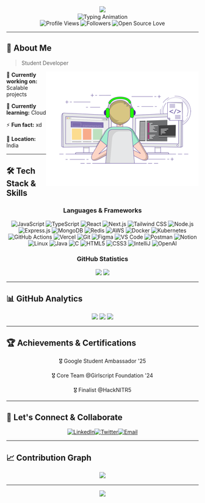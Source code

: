 <div align="center"><img src="https://capsule-render.vercel.app/api?type=waving&color=gradient&customColorList=6,11,20&height=300&section=header&text=Mohammad%20Sahil&fontSize=80&fontAlign=50&fontAlignY=35&fontColor=fff&desc=18%20%7C%20University%20Student%20%7C%20Developer&descSize=20&descAlign=50&descAlignY=55&animation=fadeIn" /></div>

<div align="center"><img src="https://readme-typing-svg.herokuapp.com?font=Fira+Code&size=28&duration=3000&pause=1000&color=0077be&center=true&vCenter=true&width=800&lines=%F0%9F%91%8B%20Hi%2C%20I'm%20Mohammad%20Sahil!%3B18%20%7C%20University%20Student%20%7C%20Developer%3BScalable%20projects%3BCloud%3BWelcome%20to%20my%20GitHub%20Profile!%20%F0%9F%9A%80%3Bxd" alt="Typing Animation" /></div>

<div align="center">
<img src="https://komarev.com/ghpvc/?username=mdsahilnoob&style=for-the-badge&color=0077be&labelColor=001f3f" alt="Profile Views" />
<img src="https://img.shields.io/github/followers/mdsahilnoob?style=for-the-badge&color=0077be&labelColor=001f3f" alt="Followers" />
<img src="https://img.shields.io/badge/Open%20Source-❤️-39cccc?style=for-the-badge" alt="Open Source Love" />
</div>

---

## 🚀 About Me

> Student Developer

<img align="right" alt="Coding" width="400" src="https://raw.githubusercontent.com/devSouvik/devSouvik/master/gif3.gif">

🔭 **Currently working on:** Scalable projects

🌱 **Currently learning:** Cloud

⚡ **Fun fact:** xd

📍 **Location:** India

---

## 🛠️ Tech Stack & Skills

<div align="center">

### Languages & Frameworks

<p>
<img src="https://skillicons.dev/icons?i=javascript" alt="JavaScript" width="50" height="50"/>
<img src="https://skillicons.dev/icons?i=typescript" alt="TypeScript" width="50" height="50"/>
<img src="https://skillicons.dev/icons?i=react" alt="React" width="50" height="50"/>
<img src="https://skillicons.dev/icons?i=nextjs" alt="Next.js" width="50" height="50"/>
<img src="https://skillicons.dev/icons?i=tailwindcss" alt="Tailwind CSS" width="50" height="50"/>
<img src="https://skillicons.dev/icons?i=nodejs" alt="Node.js" width="50" height="50"/>
<img src="https://skillicons.dev/icons?i=expressjs" alt="Express.js" width="50" height="50"/>
<img src="https://skillicons.dev/icons?i=mongodb" alt="MongoDB" width="50" height="50"/>
<img src="https://skillicons.dev/icons?i=redis" alt="Redis" width="50" height="50"/>
<img src="https://skillicons.dev/icons?i=aws" alt="AWS" width="50" height="50"/>
<img src="https://skillicons.dev/icons?i=docker" alt="Docker" width="50" height="50"/>
<img src="https://skillicons.dev/icons?i=kubernetes" alt="Kubernetes" width="50" height="50"/>
<img src="https://skillicons.dev/icons?i=githubactions" alt="GitHub Actions" width="50" height="50"/>
<img src="https://skillicons.dev/icons?i=vercel" alt="Vercel" width="50" height="50"/>
<img src="https://skillicons.dev/icons?i=git" alt="Git" width="50" height="50"/>
<img src="https://skillicons.dev/icons?i=figma" alt="Figma" width="50" height="50"/>
<img src="https://skillicons.dev/icons?i=vscode" alt="VS Code" width="50" height="50"/>
<img src="https://skillicons.dev/icons?i=postman" alt="Postman" width="50" height="50"/>
<img src="https://skillicons.dev/icons?i=notion" alt="Notion" width="50" height="50"/>
<img src="https://skillicons.dev/icons?i=linux" alt="Linux" width="50" height="50"/>
<img src="https://skillicons.dev/icons?i=java" alt="Java" width="50" height="50"/>
<img src="https://skillicons.dev/icons?i=c" alt="C" width="50" height="50"/>
<img src="https://skillicons.dev/icons?i=html5" alt="HTML5" width="50" height="50"/>
<img src="https://skillicons.dev/icons?i=css3" alt="CSS3" width="50" height="50"/>
<img src="https://skillicons.dev/icons?i=intellij" alt="IntelliJ" width="50" height="50"/>
<img src="https://skillicons.dev/icons?i=openai" alt="OpenAI" width="50" height="50"/>
</p>

### GitHub Statistics

<div align="center">
<img src="https://github-readme-stats.vercel.app/api?username=mdsahilnoob&show_icons=true&theme=tokyonight&hide_border=true&count_private=true&include_all_commits=true&bg_color=0d1117&title_color=0077be&icon_color=0077be&text_color=ffffff" height="180"/>
<img src="https://github-readme-stats.vercel.app/api/top-langs/?username=mdsahilnoob&theme=tokyonight&hide_border=true&layout=compact&langs_count=8&bg_color=0d1117&title_color=0077be&text_color=ffffff" height="180"/>
</div>

</div>

---

## 📊 GitHub Analytics

<div align="center">

<img src="https://github-readme-streak-stats.herokuapp.com/?user=mdsahilnoob&theme=tokyonight&hide_border=true&background=0d1117&stroke=0077be&ring=0077be&fire=39cccc&currStreakLabel=0077be" />

<img src="https://github-readme-activity-graph.vercel.app/graph?username=mdsahilnoob&theme=tokyo-night&hide_border=true&bg_color=0d1117&color=0077be&line=0077be&point=ffffff" />

<img src="https://github-profile-trophy.vercel.app/?username=mdsahilnoob&theme=discord&no-frame=true&no-bg=true&margin-w=4&row=2&column=4" />

</div>

---

## 🏆 Achievements & Certifications

<div align="center">

🎖️ Google Student Ambassador '25

🎖️ Core Team @Girlscript Foundation '24

🎖️ Finalist @HackNITR5

</div>

---

## 🤝 Let's Connect & Collaborate

<div align="center">

[![LinkedIn](https://img.shields.io/badge/LinkedIn-0077B5?style=for-the-badge&logo=linkedin&logoColor=white)](https://www.linkedin.com/in/mdsahilnoob/)[![Twitter](https://img.shields.io/badge/Twitter-1DA1F2?style=for-the-badge&logo=twitter&logoColor=white)](https://x.com/mdsahil_noob)[![Email](https://img.shields.io/badge/Email-D14836?style=for-the-badge&logo=gmail&logoColor=white)](mailto:mds603052@gmail.com)

</div>

---

## 📈 Contribution Graph

<div align="center">
<img src="https://github-readme-activity-graph.vercel.app/graph?username=mdsahilnoob&bg_color=0d1117&color=0077be&line=0077be&point=ffffff&area=true&hide_border=true" />
</div>

---

<div align="center">
<img src="https://capsule-render.vercel.app/api?type=waving&color=gradient&customColorList=6,11,20&height=120&section=footer" />
<br>
<div style="display: flex; justify-content: center; align-items: center; gap: 10px;">
<br>
</div>
